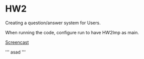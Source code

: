 # HW2
Creating a question/answer system for Users.

When running the code, configure run to have HW2Imp as main.

[Screencast]()

'''
asad
'''
